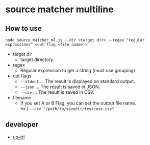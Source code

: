 # source matcher multiline

## How to use

`node source_matcher_ml.js --dir <target dir> --regex "regular expressions" <out flag <file name> >`

- target dir
  - target directory
- regex
  - Regular expression to get a string (must use grouping)
- out flags
  - `--stdout` ... The result is displayed on standard output.
  - `--json` ... The result is saved in JSON.
  - `--csv` ... The result is saved in CSV.
- filename
  - If you set A or B Flag, you can set the output file name.  
    ex.) `--csv "/path/to/savedir/testcase.csv"`

## developer

- [up-tri](https://up-tri.me)

